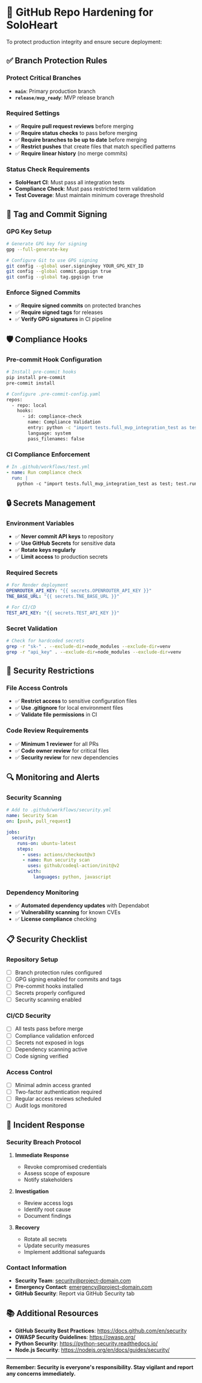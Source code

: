 # 🔐 GitHub Repo Hardening for SoloHeart

To protect production integrity and ensure secure deployment:

## ✅ Branch Protection Rules

### Protect Critical Branches
- **`main`**: Primary production branch
- **`release/mvp_ready`**: MVP release branch

### Required Settings
- ✅ **Require pull request reviews** before merging
- ✅ **Require status checks** to pass before merging
- ✅ **Require branches to be up to date** before merging
- ✅ **Restrict pushes** that create files that match specified patterns
- ✅ **Require linear history** (no merge commits)

### Status Check Requirements
- **SoloHeart CI**: Must pass all integration tests
- **Compliance Check**: Must pass restricted term validation
- **Test Coverage**: Must maintain minimum coverage threshold

## 🔑 Tag and Commit Signing

### GPG Key Setup
```bash
# Generate GPG key for signing
gpg --full-generate-key

# Configure Git to use GPG signing
git config --global user.signingkey YOUR_GPG_KEY_ID
git config --global commit.gpgsign true
git config --global tag.gpgsign true
```

### Enforce Signed Commits
- ✅ **Require signed commits** on protected branches
- ✅ **Require signed tags** for releases
- ✅ **Verify GPG signatures** in CI pipeline

## 🛡️ Compliance Hooks

### Pre-commit Hook Configuration
```bash
# Install pre-commit hooks
pip install pre-commit
pre-commit install

# Configure .pre-commit-config.yaml
repos:
  - repo: local
    hooks:
      - id: compliance-check
        name: Compliance Validation
        entry: python -c "import tests.full_mvp_integration_test as test; test.run_compliance_check()"
        language: system
        pass_filenames: false
```

### CI Compliance Enforcement
```yaml
# In .github/workflows/test.yml
- name: Run compliance check
  run: |
    python -c "import tests.full_mvp_integration_test as test; test.run_compliance_check()"
```

## 🔒 Secrets Management

### Environment Variables
- ✅ **Never commit API keys** to repository
- ✅ **Use GitHub Secrets** for sensitive data
- ✅ **Rotate keys regularly**
- ✅ **Limit access** to production secrets

### Required Secrets
```yaml
# For Render deployment
OPENROUTER_API_KEY: "{{ secrets.OPENROUTER_API_KEY }}"
TNE_BASE_URL: "{{ secrets.TNE_BASE_URL }}"

# For CI/CD
TEST_API_KEY: "{{ secrets.TEST_API_KEY }}"
```

### Secret Validation
```bash
# Check for hardcoded secrets
grep -r "sk-" . --exclude-dir=node_modules --exclude-dir=venv
grep -r "api_key" . --exclude-dir=node_modules --exclude-dir=venv
```

## 🚫 Security Restrictions

### File Access Controls
- ✅ **Restrict access** to sensitive configuration files
- ✅ **Use .gitignore** for local environment files
- ✅ **Validate file permissions** in CI

### Code Review Requirements
- ✅ **Minimum 1 reviewer** for all PRs
- ✅ **Code owner review** for critical files
- ✅ **Security review** for new dependencies

## 🔍 Monitoring and Alerts

### Security Scanning
```yaml
# Add to .github/workflows/security.yml
name: Security Scan
on: [push, pull_request]

jobs:
  security:
    runs-on: ubuntu-latest
    steps:
      - uses: actions/checkout@v3
      - name: Run security scan
        uses: github/codeql-action/init@v2
        with:
          languages: python, javascript
```

### Dependency Monitoring
- ✅ **Automated dependency updates** with Dependabot
- ✅ **Vulnerability scanning** for known CVEs
- ✅ **License compliance** checking

## 📋 Security Checklist

### Repository Setup
- [ ] Branch protection rules configured
- [ ] GPG signing enabled for commits and tags
- [ ] Pre-commit hooks installed
- [ ] Secrets properly configured
- [ ] Security scanning enabled

### CI/CD Security
- [ ] All tests pass before merge
- [ ] Compliance validation enforced
- [ ] Secrets not exposed in logs
- [ ] Dependency scanning active
- [ ] Code signing verified

### Access Control
- [ ] Minimal admin access granted
- [ ] Two-factor authentication required
- [ ] Regular access reviews scheduled
- [ ] Audit logs monitored

## 🚨 Incident Response

### Security Breach Protocol
1. **Immediate Response**
   - Revoke compromised credentials
   - Assess scope of exposure
   - Notify stakeholders

2. **Investigation**
   - Review access logs
   - Identify root cause
   - Document findings

3. **Recovery**
   - Rotate all secrets
   - Update security measures
   - Implement additional safeguards

### Contact Information
- **Security Team**: security@project-domain.com
- **Emergency Contact**: emergency@project-domain.com
- **GitHub Security**: Report via GitHub Security tab

## 📚 Additional Resources

- **GitHub Security Best Practices**: https://docs.github.com/en/security
- **OWASP Security Guidelines**: https://owasp.org/
- **Python Security**: https://python-security.readthedocs.io/
- **Node.js Security**: https://nodejs.org/en/docs/guides/security/

---

**Remember: Security is everyone's responsibility. Stay vigilant and report any concerns immediately.** 